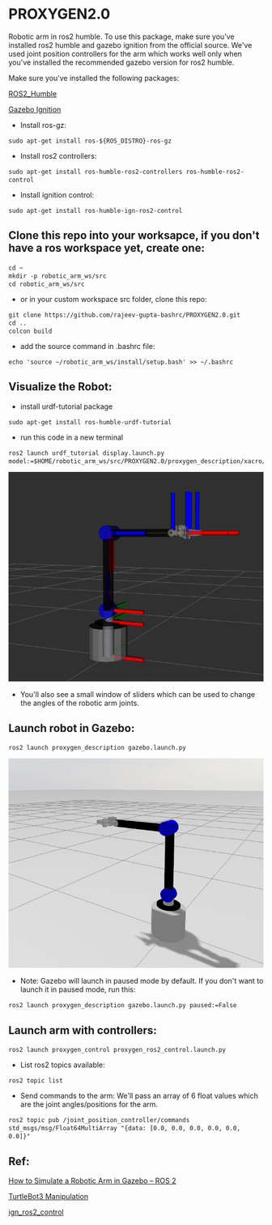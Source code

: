 # PROXYGEN2.0
Robotic arm in ros2 humble. To use this package, make sure you've installed ros2 humble and gazebo ignition from the official source. We've used joint position controllers for the arm which works well only when you've installed the recommended gazebo version for ros2 humble. 

Make sure you've installed the following packages:

[ROS2_Humble](https://docs.ros.org/en/humble/Installation/Ubuntu-Install-Debs.html)

[Gazebo Ignition](https://gazebosim.org/docs/harmonic/install_ubuntu/)

- Install ros-gz:
```
sudo apt-get install ros-${ROS_DISTRO}-ros-gz
```

- Install ros2 controllers:

```
sudo apt-get install ros-humble-ros2-controllers ros-humble-ros2-control
```

- Install ignition control:

```
sudo apt-get install ros-humble-ign-ros2-control
```


## Clone this repo into your worksapce, if you don't have a ros workspace yet, create one:

```
cd ~
mkdir -p robotic_arm_ws/src
cd robotic_arm_ws/src
```
- or in your custom workspace src folder, clone this repo:

```
git clone https://github.com/rajeev-gupta-bashrc/PROXYGEN2.0.git
cd ..
colcon build
```

- add the source command in .bashrc file:
```
echo 'source ~/robotic_arm_ws/install/setup.bash' >> ~/.bashrc
```

## Visualize the Robot:
- install urdf-tutorial package

```
sudo apt-get install ros-humble-urdf-tutorial
```

- run this code in a new terminal
```
ros2 launch urdf_tutorial display.launch.py model:=$HOME/robotic_arm_ws/src/PROXYGEN2.0/proxygen_description/xacro/proxygen.full.xacro
```
![Robot in Action](https://github.com/rajeev-gupta-bashrc/PROXYGEN2.0/blob/main/images/arm_rviz.png)

- You'll also see a small window of sliders which can be used to change the angles of the robotic arm joints. 


## Launch robot in Gazebo:

```
ros2 launch proxygen_description gazebo.launch.py 
```

![Robot in Action](https://github.com/rajeev-gupta-bashrc/PROXYGEN2.0/blob/main/images/arm_gazebo.png)

- Note: Gazebo will launch in paused mode by default. If you don't want to launch it in paused mode, run this:
```
ros2 launch proxygen_description gazebo.launch.py paused:=False
```

## Launch arm with controllers:

```
ros2 launch proxygen_control proxygen_ros2_control.launch.py
```

- List ros2 topics available:

```
ros2 topic list
```

- Send commands to the arm: We'll pass an array of 6 float values which are the joint angles/positions for the arm.

```
ros2 topic pub /joint_position_controller/commands  std_msgs/msg/Float64MultiArray "{data: [0.0, 0.0, 0.0, 0.0, 0.0, 0.0]}"
```








## Ref:
[How to Simulate a Robotic Arm in Gazebo – ROS 2](https://automaticaddison.com/how-to-simulate-a-robotic-arm-in-gazebo-ros-2/)

[TurtleBot3 Manipulation](https://github.com/ROBOTIS-GIT/turtlebot3_manipulation)

[ign_ros2_control](https://control.ros.org/humble/doc/gz_ros2_control/doc/index.html)